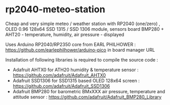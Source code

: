 # rp2040-meteo-station
Cheap and very simple meteo / weather station  with RP2040 (one/zero) , OLED 0.96 128x64 SSD 1315 / SSD 1306 module, sensors board BMP280 + AHT20 - temperature, humidity, air pressure - displayed

Uses Arduino RP2040/RP2350 core from EARL PHILHOWER : https://github.com/earlephilhower/arduino-pico in board manager URL

Installation of following libraries is required to compile the source code :
- Adafruit AHTX0  for ATH20 humidity & temperature sensor :  https://github.com/adafruit/Adafruit_AHTX0
- Adafruit SSD1306 for SSD1315 based OLED 128x64 screen : https://github.com/adafruit/Adafruit_SSD1306
- Adafruit BMP280  for barometric BMxXXX air pressure, temperature and attitude sensor : https://github.com/adafruit/Adafruit_BMP280_Library


